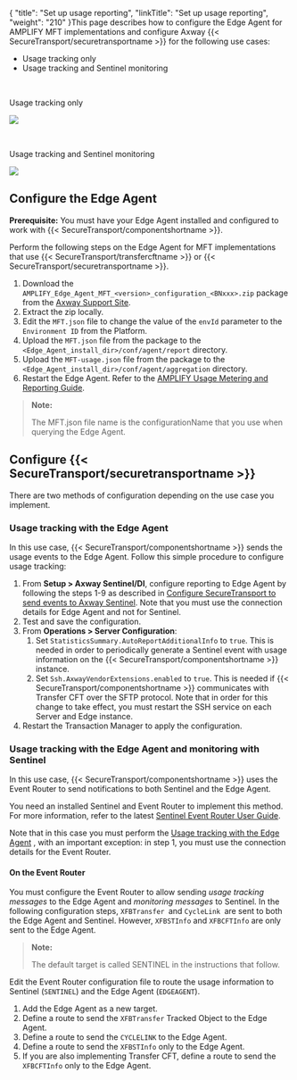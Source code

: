 {
    "title": "Set up usage reporting",
    "linkTitle": "Set up usage reporting",
    "weight": "210"
}This page describes how to configure the Edge Agent for AMPLIFY MFT implementations and configure Axway {{< SecureTransport/securetransportname  >}} for the following use cases:

-   Usage tracking only
-   Usage tracking and Sentinel monitoring

 

Usage tracking only

<img src="/Images/SecureTransport/edge_direct.png" class="maxWidth" />

 

Usage tracking and Sentinel monitoring

<img src="/Images/SecureTransport/edge_indirect.png" class="maxWidth" />

## Configure the Edge Agent

**Prerequisite:** You must have your Edge Agent installed and configured to work with {{< SecureTransport/componentshortname  >}}.

Perform the following steps on the Edge Agent for MFT implementations that use {{< SecureTransport/transfercftname  >}} or {{< SecureTransport/securetransportname  >}}.

1.  Download the `AMPLIFY_Edge_Agent_MFT_<version>_configuration_<BNxxx>.zip` package from the [Axway Support Site](https://support.axway.com/).
2.  Extract the zip locally.
3.  Edit the `MFT.json` file to change the value of the `envId` parameter to the `Environment ID` from the Platform.
4.  Upload the `MFT.json` file from the package to the `<Edge_Agent_install_dir>/conf/agent/report` directory.
5.  Upload the `MFT-usage.json` file from the package to the `<Edge_Agent_install_dir>/conf/agent/aggregation` directory.
6.  Restart the Edge Agent. Refer to the [AMPLIFY Usage Metering and Reporting Guide](https://docs.axway.com/bundle/subusage_en).

> **Note:**
>
> The MFT.json file name is the configurationName that you use when querying the Edge Agent.

## Configure {{< SecureTransport/securetransportname  >}}

There are two methods of configuration depending on the use case you implement.

<span id="UsageTrack"></span>

### Usage tracking with the Edge Agent

In this use case, {{< SecureTransport/componentshortname  >}} sends the usage events to the Edge Agent. Follow this simple procedure to configure usage tracking:

1.  From **Setup > Axway Sentinel/DI**, configure reporting to Edge Agent by following the steps 1-9 as described in <a href="../../c_st_sentinelintegration/t_st_sentinel" class="MCXref xref">Configure SecureTransport to send events to Axway Sentinel</a>. Note that you must use the connection details for Edge Agent and not for Sentinel.
2.  Test and save the configuration.
3.  From **Operations > Server Configuration**:
    1.  Set `StatisticsSummary.AutoReportAdditionalInfo` to `true`. This is needed in order to periodically generate a Sentinel event with usage information on the {{< SecureTransport/componentshortname >}} instance.
    2.  Set `Ssh.AxwayVendorExtensions.enabled` to `true`. This is needed if {{< SecureTransport/componentshortname >}} communicates with Transfer CFT over the SFTP protocol. Note that in order for this change to take effect, you must restart the SSH service on each Server and Edge instance.
4.  Restart the Transaction Manager to apply the configuration.

### Usage tracking with the Edge Agent and monitoring with Sentinel

In this use case, {{< SecureTransport/componentshortname  >}} uses the Event Router to send notifications to both Sentinel and the Edge Agent.

You need an installed Sentinel and Event Router to implement this method. For more information, refer to the latest [Sentinel Event Router User Guide](https://support.axway.com/en/documents/document-details/id/12513).

Note that in this case you must perform the <a href="#UsageTrack" class="MCXref xref">Usage tracking with the Edge Agent</a> , with an important exception: in step 1, you must use the connection details for the Event Router.

#### On the Event Router

You must configure the Event Router to allow sending *usage tracking messages* to the Edge Agent and *monitoring messages* to Sentinel. In the following configuration steps, `XFBTransfer `and `CycleLink `are sent to both the Edge Agent and Sentinel. However, `XFBSTInfo` and `XFBCFTInfo` are only sent to the Edge Agent.

> **Note:**
>
> The default target is called SENTINEL in the instructions that follow.

Edit the Event Router configuration file to route the usage information to Sentinel (`SENTINEL`) and the Edge Agent (`EDGEAGENT`).

1.  Add the Edge Agent as a new target.
2.  Define a route to send the `XFBTransfer` Tracked Object to the Edge Agent.
3.  Define a route to send the `CYCLELINK` to the Edge Agent.
4.  Define a route to send the `XFBSTInfo` only to the Edge Agent.
5.  If you are also implementing Transfer CFT, define a route to send the `XFBCFTInfo` only to the Edge Agent.
